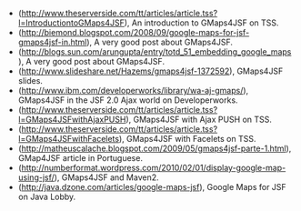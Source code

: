   * (http://www.theserverside.com/tt/articles/article.tss?l=IntroductiontoGMaps4JSF), An introduction to GMaps4JSF on TSS.
  * (http://biemond.blogspot.com/2008/09/google-maps-for-jsf-gmaps4jsf-in.html), A very good post about GMaps4JSF.
  * (http://blogs.sun.com/arungupta/entry/totd_51_embedding_google_maps), A very good post about GMaps4JSF.
  * (http://www.slideshare.net/Hazems/gmaps4jsf-1372592), GMaps4JSF slides.
  * (http://www.ibm.com/developerworks/library/wa-aj-gmaps/), GMaps4JSF in the JSF 2.0 Ajax world on Developerworks.
  * (http://www.theserverside.com/tt/articles/article.tss?l=GMaps4JSFwithAjaxPUSH), GMaps4JSF with Ajax PUSH on TSS.
  * (http://www.theserverside.com/tt/articles/article.tss?l=GMaps4JSFwithFacelets), GMaps4JSF with Facelets on TSS.
  * (http://matheuscalache.blogspot.com/2009/05/gmaps4jsf-parte-1.html), GMap4JSF article in Portuguese.
  * (http://numberformat.wordpress.com/2010/02/01/display-google-map-using-jsf/), GMaps4JSF and Maven2.
  * (http://java.dzone.com/articles/google-maps-jsf), Google Maps for JSF on Java Lobby.